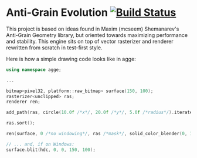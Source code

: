 Anti-Grain Evolution [![Build Status](https://travis-ci.org/tyoma/agge.svg?branch=master)](https://travis-ci.org/tyoma/agge)
====

This project is based on ideas found in Maxim (mcseem) Shemanarev's Anti-Grain Geometry library, but oriented towards maximizing performance and stability. This engine sits on top of vector rasterizer and renderer rewritten from scratch in test-first style.

Here is how a simple drawing code looks like in agge:

```c++
using namespace agge;

...

bitmap<pixel32, platform::raw_bitmap> surface(150, 100);
rasterizer<unclipped> ras;
renderer ren;

add_path(ras, circle(10.0f /*x*/, 20.0f /*y*/, 5.0f /*radius*/).iterate());

ras.sort();

ren(surface, 0 /*no windowing*/, ras /*mask*/, solid_color_blender(0, 128, 255), winding());

// ... and, if on Windows:
surface.blit(hdc, 0, 0, 150, 100);
```
